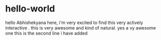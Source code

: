 # hello-world
hello Abhishekyana here, i'm very excited to find this very actively interactive .
this is very awesome and kind of natural.
yes a vy awesome one
this is the second line i have added
